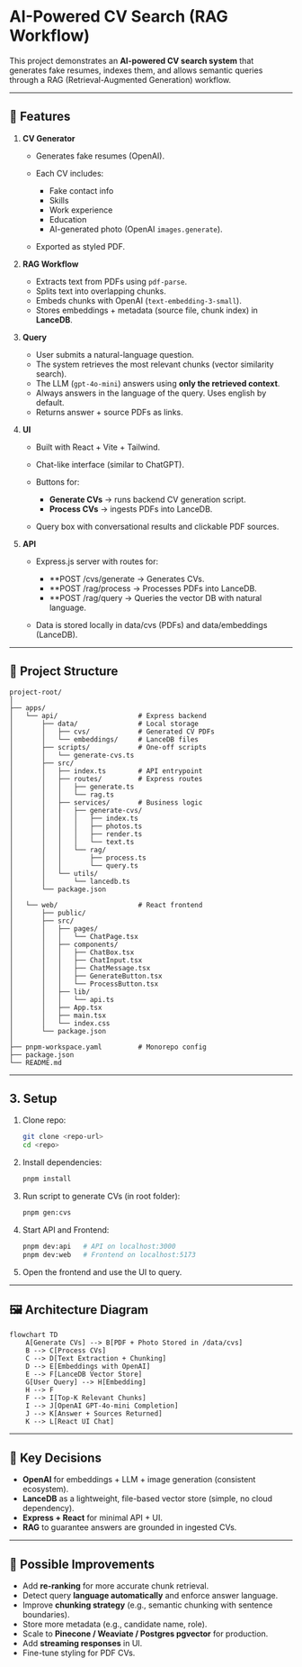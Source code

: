 # AI-Powered CV Search (RAG Workflow)

This project demonstrates an **AI-powered CV search system** that generates fake resumes, indexes them, and allows semantic queries through a RAG (Retrieval-Augmented Generation) workflow.

---

## 🚀 Features

1. **CV Generator**

   * Generates fake resumes (OpenAI).
   * Each CV includes:

     * Fake contact info
     * Skills
     * Work experience
     * Education
     * AI-generated photo (OpenAI `images.generate`).
   * Exported as styled PDF.

2. **RAG Workflow**

   * Extracts text from PDFs using `pdf-parse`.
   * Splits text into overlapping chunks.
   * Embeds chunks with OpenAI (`text-embedding-3-small`).
   * Stores embeddings + metadata (source file, chunk index) in **LanceDB**.

3. **Query**

   * User submits a natural-language question.
   * The system retrieves the most relevant chunks (vector similarity search).
   * The LLM (`gpt-4o-mini`) answers using **only the retrieved context**.
   * Always answers in the language of the query. Uses english by default.
   * Returns answer + source PDFs as links.

4. **UI**

   * Built with React + Vite + Tailwind.
   * Chat-like interface (similar to ChatGPT).
   * Buttons for:

     * **Generate CVs** → runs backend CV generation script.
     * **Process CVs** → ingests PDFs into LanceDB.
   * Query box with conversational results and clickable PDF sources.

5. **API**

    * Express.js server with routes for:
        * **POST /cvs/generate → Generates CVs.
        * **POST /rag/process → Processes PDFs into LanceDB.
        * **POST /rag/query → Queries the vector DB with natural language.

    * Data is stored locally in data/cvs (PDFs) and data/embeddings (LanceDB).

---

## 📂 Project Structure

```
project-root/
│
├── apps/
│   └── api/                    # Express backend
│       ├── data/               # Local storage
│       │   ├── cvs/            # Generated CV PDFs
│       │   └── embeddings/     # LanceDB files
│       ├── scripts/            # One-off scripts
│       │   └── generate-cvs.ts
│       ├── src/
│       │   ├── index.ts        # API entrypoint
│       │   ├── routes/         # Express routes
│       │   │   ├── generate.ts
│       │   │   └── rag.ts
│       │   ├── services/       # Business logic
│       │   │   ├── generate-cvs/
│       │   │   │   ├── index.ts
│       │   │   │   ├── photos.ts
│       │   │   │   ├── render.ts
│       │   │   │   └── text.ts
│       │   │   └── rag/
│       │   │       ├── process.ts
│       │   │       └── query.ts
│       │   └── utils/
│       │       └── lancedb.ts
│       └── package.json
│
│   └── web/                    # React frontend
│       ├── public/
│       ├── src/
│       │   ├── pages/
│       │   │   └── ChatPage.tsx
│       │   ├── components/
│       │   │   ├── ChatBox.tsx
│       │   │   ├── ChatInput.tsx
│       │   │   ├── ChatMessage.tsx
│       │   │   ├── GenerateButton.tsx
│       │   │   └── ProcessButton.tsx
│       │   ├── lib/
│       │   │   └── api.ts
│       │   ├── App.tsx
│       │   ├── main.tsx
│       │   └── index.css
│       └── package.json
│
├── pnpm-workspace.yaml         # Monorepo config
├── package.json
└── README.md
```

---

## 3. Setup

1. Clone repo:

   ```bash
   git clone <repo-url>
   cd <repo>
   ```

2. Install dependencies:

   ```bash
   pnpm install
   ```

3. Run script to generate CVs (in root folder):

   ```bash
   pnpm gen:cvs
   ```

4. Start API and Frontend:

   ```bash
   pnpm dev:api   # API on localhost:3000
   pnpm dev:web   # Frontend on localhost:5173
   ```

5. Open the frontend and use the UI to query.

---

## 🖼️ Architecture Diagram

```mermaid
flowchart TD
    A[Generate CVs] --> B[PDF + Photo Stored in /data/cvs]
    B --> C[Process CVs]
    C --> D[Text Extraction + Chunking]
    D --> E[Embeddings with OpenAI]
    E --> F[LanceDB Vector Store]
    G[User Query] --> H[Embedding]
    H --> F
    F --> I[Top-K Relevant Chunks]
    I --> J[OpenAI GPT-4o-mini Completion]
    J --> K[Answer + Sources Returned]
    K --> L[React UI Chat]
```

---

## 🔑 Key Decisions

* **OpenAI** for embeddings + LLM + image generation (consistent ecosystem).
* **LanceDB** as a lightweight, file-based vector store (simple, no cloud dependency).
* **Express + React** for minimal API + UI.
* **RAG** to guarantee answers are grounded in ingested CVs.

---

## 🚀 Possible Improvements

* Add **re-ranking** for more accurate chunk retrieval.
* Detect query **language automatically** and enforce answer language.
* Improve **chunking strategy** (e.g., semantic chunking with sentence boundaries).
* Store more metadata (e.g., candidate name, role).
* Scale to **Pinecone / Weaviate / Postgres pgvector** for production.
* Add **streaming responses** in UI.
* Fine-tune styling for PDF CVs.